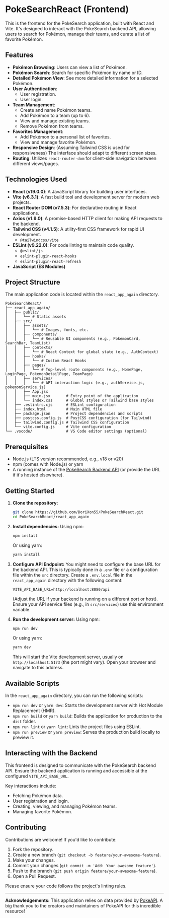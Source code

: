 # PokeSearchReact (Frontend)

This is the frontend for the PokeSearch application, built with React and Vite. It's designed to interact with the PokeSearch backend API, allowing users to search for Pokémon, manage their teams, and curate a list of favorite Pokémon.


## Features

*   **Pokémon Browsing**: Users can view a list of Pokémon.
*   **Pokémon Search**: Search for specific Pokémon by name or ID.
*   **Detailed Pokémon View**: See more detailed information for a selected Pokémon.
*   **User Authentication**:
    *   User registration.
    *   User login.
*   **Team Management**:
    *   Create and name Pokémon teams.
    *   Add Pokémon to a team (up to 6).
    *   View and manage existing teams.
    *   Remove Pokémon from teams.
*   **Favorites Management**:
    *   Add Pokémon to a personal list of favorites.
    *   View and manage favorite Pokémon.
*   **Responsive Design**: (Assuming Tailwind CSS is used for responsiveness) The interface should adapt to different screen sizes.
*   **Routing**: Utilizes `react-router-dom` for client-side navigation between different views/pages.


## Technologies Used

*   **React (v19.0.0)**: A JavaScript library for building user interfaces.
*   **Vite (v6.3.1)**: A fast build tool and development server for modern web projects.
*   **React Router DOM (v7.5.3)**: For declarative routing in React applications.
*   **Axios (v1.9.0)**: A promise-based HTTP client for making API requests to the backend.
*   **Tailwind CSS (v4.1.5)**: A utility-first CSS framework for rapid UI development.
    *   `@tailwindcss/vite`
*   **ESLint (v9.22.0)**: For code linting to maintain code quality.
    *   `@eslint/js`
    *   `eslint-plugin-react-hooks`
    *   `eslint-plugin-react-refresh`
*   **JavaScript (ES Modules)**

## Project Structure

The main application code is located within the `react_app_again` directory.

```
PokeSearchReact/
├── react_app_again/
│   ├── public/
│   │   └── # Static assets
│   ├── src/
│   │   ├── assets/
│   │   │   └── # Images, fonts, etc.
│   │   ├── components/
│   │   │   └── # Reusable UI components (e.g., PokemonCard, SearchBar, TeamList)
│   │   ├── contexts/
│   │   │   └── # React Context for global state (e.g., AuthContext)
│   │   ├── hooks/
│   │   │   └── # Custom React Hooks
│   │   ├── pages/
│   │   │   └── # Top-level route components (e.g., HomePage, LoginPage, PokemonDetailPage, TeamPage)
│   │   ├── services/
│   │   │   └── # API interaction logic (e.g., authService.js, pokemonService.js)
│   │   ├── App.jsx
│   │   ├── main.jsx       # Entry point of the application
│   │   └── index.css      # Global styles or Tailwind base styles
│   ├── .eslintrc.cjs      # ESLint configuration
│   ├── index.html         # Main HTML file
│   ├── package.json       # Project dependencies and scripts
│   ├── postcss.config.js  # PostCSS configuration (for Tailwind)
│   ├── tailwind.config.js # Tailwind CSS configuration
│   └── vite.config.js     # Vite configuration
└── .vscode/               # VS Code editor settings (optional)
```


## Prerequisites

*   Node.js (LTS version recommended, e.g., v18 or v20)
*   npm (comes with Node.js) or yarn
*   A running instance of the [PokeSearch Backend API](https://github.com/DoriXon55/PokeSearch) (or provide the URL if it's hosted elsewhere).

## Getting Started

1.  **Clone the repository:**
    ```bash
    git clone https://github.com/DoriXon55/PokeSearchReact.git
    cd PokeSearchReact/react_app_again
    ```

2.  **Install dependencies:**
    Using npm:
    ```bash
    npm install
    ```
    Or using yarn:
    ```bash
    yarn install
    ```

3.  **Configure API Endpoint:**
    You might need to configure the base URL for the backend API. This is typically done in a `.env` file or a configuration file within the `src` directory.
    Create a `.env.local` file in the `react_app_again` directory with the following content:

    ```env
    VITE_API_BASE_URL=http://localhost:8080/api
    ```
    (Adjust the URL if your backend is running on a different port or host). Ensure your API service files (e.g., in `src/services`) use this environment variable.

4.  **Run the development server:**
    Using npm:
    ```bash
    npm run dev
    ```
    Or using yarn:
    ```bash
    yarn dev
    ```
    This will start the Vite development server, usually on `http://localhost:5173` (the port might vary). Open your browser and navigate to this address.

## Available Scripts

In the `react_app_again` directory, you can run the following scripts:

*   `npm run dev` or `yarn dev`: Starts the development server with Hot Module Replacement (HMR).
*   `npm run build` or `yarn build`: Builds the application for production to the `dist` folder.
*   `npm run lint` or `yarn lint`: Lints the project files using ESLint.
*   `npm run preview` or `yarn preview`: Serves the production build locally to preview it.

## Interacting with the Backend

This frontend is designed to communicate with the PokeSearch backend API. Ensure the backend application is running and accessible at the configured `VITE_API_BASE_URL`.

Key interactions include:
*   Fetching Pokémon data.
*   User registration and login.
*   Creating, viewing, and managing Pokémon teams.
*   Managing favorite Pokémon.

## Contributing

Contributions are welcome! If you'd like to contribute:

1.  Fork the repository.
2.  Create a new branch (`git checkout -b feature/your-awesome-feature`).
3.  Make your changes.
4.  Commit your changes (`git commit -m 'Add: Your awesome feature'`).
5.  Push to the branch (`git push origin feature/your-awesome-feature`).
6.  Open a Pull Request.

Please ensure your code follows the project's linting rules.

---

**Acknowledgements:** This application relies on data provided by [PokeAPI](https://pokeapi.co/). A big thank you to the creators and maintainers of PokeAPI for this incredible resource!
